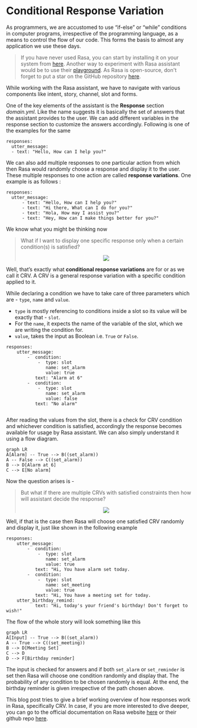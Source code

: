 
# **Conditional Response Variation**

As programmers, we are accustomed to use “if-else” or “while” conditions in computer programs, irrespective of the programming language, as a means to control the flow of our code. This forms the basis to almost any application we use these days. 
>If you have never used Rasa, you can start by installing it on your system from [here](https://rasa.com/docs/rasa/installation/). Another way to experiment with Rasa assistant would be to use their [playground](https://rasa.com/docs/rasa/playground/). As Rasa is open-source, don't forget to put a star on the GitHub repository [here](https://github.com/RasaHQ/rasa).

While working with the Rasa assistant, we have to navigate with various components like intent, story, channel, slot and forms. 

One of the key elements of the assistant is the **Response** section *domain.yml*.  Like the name suggests it is basically the set of answers that the assistant provides to the user. We can add different variables in the response section to customize the answers accordingly. Following is one of the examples for the same
```
responses:
  utter_message:
  - text: "Hello, How can I help you?"
```

We can also add multiple responses to one particular action from which then Rasa would randomly choose a response and display it to the user. These multiple responses to one action are called **response variations**. One example is as follows : 
```
responses:
  utter_message:
	  - text: "Hello, How can I help you?"
	  - text: "Hi there, What can I do for you?"
	  - text: "Hola, How may I assist you?"
	  - text: "Hey, How can I make things better for you?"
```
We know what you might be thinking now 
 > What if I want to display one specific response only when a certain condition(s) is satisfied? 
 > <center><img src="https://media.giphy.com/media/3oriffQefJKrzRsqQM/giphy.gif"></center></img>
 > 
Well, that’s exactly what **conditional response variations** are for or as we call it CRV. A CRV is a general response variation with a specific condition applied to it. 

While declaring a condition we have to take care of three parameters which are - `type`, `name` and `value`. 
- `type` is mostly referencing to conditions inside a slot so its value will be exactly that - `slot`. 
- For the `name`, it expects the name of the variable of the slot, which we are writing the condition for.
- `value`, takes the input as Boolean i.e. `True` or `False`.
```
responses:
	utter_message:
		-  condition:
			-  type: slot
			   name: set_alarm
			   value: true
		   text: "Alarm at 6"
		-  condition:
			-  type: slot
			   name: set_alarm
			   value: false
		   text: "No alarm"
		  
```
After reading the values from the slot, there is a check for CRV condition and whichever condition is satisfied, accordingly the response becomes available for usage by Rasa assistant. We can also simply understand it using a flow diagram. 
```mermaid
graph LR
A[Alarm] -- True --> B((set_alarm))
A -- False --> C((set_alarm))
B --> D[Alarm at 6]
C --> E[No alarm]
```
Now the question arises is -
> But what if there are multiple CRVs with satisfied constraints then how will assistant decide the response?
> <center><img src="https://media.giphy.com/media/3o6ZsXOlOPsucbyyR2/giphy.gif"></center></img>

 
Well, if that is the case then Rasa will choose one satisfied CRV randomly and display it, just like shown in the following example

```
responses:
	utter_message:
		-  condition:
			-  type: slot
			   name: set_alarm
			   value: true
		   text: "Hi, You have alarm set today.
		-  condition:
			-  type: slot
			   name: set_meeting
			   value: true
		   text: "Hi, You have a meeting set for today.
	utter_birthday_remind:
		   text: "Hi, today's your friend's birthday! Don't forget to wish!"
```
The flow of the whole story will look something like this


```mermaid
graph LR
A[Input] -- True --> B((set_alarm))
A -- True --> C((set_meeting))
B --> D[Meeting Set]
C --> D 
D --> F[Birthday reminder]
```
The input is checked for answers and if both `set_alarm` or `set_reminder` is set then Rasa will choose one condition randomly and display that. The probability of any condition to be chosen randomly is equal. At the end, the birthday reminder is given irrespective of the path chosen above. 

This blog post tries to give a brief working overview of how responses work in Rasa, specifically CRV. In case, if you are more interested to dive deeper, you can go to the official documentation on Rasa website [here](https://rasa.com/docs/rasa/responses/#conditional-response-variations) or their github repo [here](https://github.com/RasaHQ/rasa).
